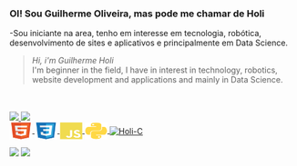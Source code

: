 ### OI! Sou Guilherme Oliveira, mas pode me chamar de Holi

-Sou iniciante na area, tenho em interesse em tecnologia, robótica, desenvolvimento de sites e aplicativos e principalmente em Data Science.

>*Hi, i'm Guilherme Holi*<br>
>I'm beginner in the field, I have in interest in technology, robotics, website development and applications and mainly in Data Science.
<br>
<div style="display: inline_block">
  <br>
  <a href="https://github.com/guiH0l1">
  <img height="180em" src="https://github-readme-stats.vercel.app/api?username=guiH0l1&show_icons=true&theme=dark&include_all_commits=true&count_private=true"/>
  <img height="180em" src="https://github-readme-stats.vercel.app/api/top-langs/?username=guiH0l1&layout=compact&langs_count=7&theme=dark"/>
</div>
   
 <div> 
  <img align="center" alt="Holi-HTML" height="30" width="40" src="https://github.com/devicons/devicon/blob/master/icons/html5/html5-original.svg">
  <img align="center" alt="Holi-CSS" height="30" width="40" src="https://raw.githubusercontent.com/devicons/devicon/master/icons/css3/css3-original.svg">
  <img align="center" alt="Holi-Js" height="30" width="40" src="https://github.com/devicons/devicon/blob/master/icons/javascript/javascript-plain.svg"> 
  <img align="center" alt="Holi-py" height="30" width="40" src="https://github.com/devicons/devicon/blob/master/icons/python/python-plain.svg">
  <img align="center" alt="Holi-C" height="35" width="40" src="https://github.com/user-attachments/assets/b319a85a-cab7-4a59-8447-62d23188dcda">
     
 </div>
 
  <a href = "mailto:guilhermeholi09@gmail.com"><img src="https://img.shields.io/badge/-Gmail-%23333?style=for-the-badge&logo=gmail&logoColor=white" target="_blank"></a>
  <a href="https://www.linkedin.com/in/guilherme-holi/" target="_blank"><img src="https://img.shields.io/badge/-LinkedIn-%230077B5?style=for-the-badge&logo=linkedin&logoColor=white" target="_blank"></a> 

